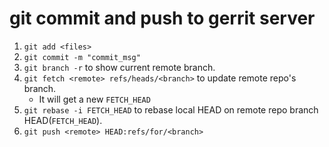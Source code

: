 
# git commit and push to gerrit server

1.  `git add <files>`
2.  `git commit -m "commit_msg"`
3.  `git branch -r` to show current remote branch.
4.  `git fetch <remote> refs/heads/<branch>` to update remote repo's branch.
    * It will get a new `FETCH_HEAD`
5.  `git rebase -i FETCH_HEAD` to rebase local HEAD on remote repo branch HEAD(`FETCH_HEAD`).
6.  `git push <remote> HEAD:refs/for/<branch>`